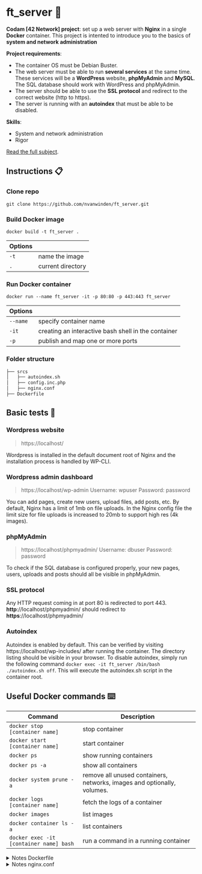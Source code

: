 # ft_server :whale:

**Codam [42 Network] project**: set up a web server with **Nginx** in a single **Docker** container.
This project is intented to introduce you to the basics of **system and network administration** 

__Project requirements__:
 - The container OS must be Debian Buster.
 - The web server must be able to run **several services** at the same time. These services will be a **WordPress** website, **phpMyAdmin** and **MySQL**. The SQL database should work with WordPress and phpMyAdmin.
 - The server should be able to use the **SSL protocol** and redirect to the correct website (http to https).
 - The server is running with an **autoindex** that must be able to be disabled.

__Skills__:
- System and network administration
- Rigor

[Read the full subject](https://github.com/nvanwinden/ft_server/blob/master/en.subject.pdf).

## Instructions :clipboard:

### Clone repo
`git clone https://github.com/nvanwinden/ft_server.git`

### Build Docker image
`docker build -t ft_server .`

| Options |  |
|--|--|
| `-t`   | name the image |
| `.`   | current directory |

### Run Docker container
`docker run --name ft_server -it -p 80:80 -p 443:443 ft_server`

| Options |  |
|--|--|
| `--name` | specify container name |
| `-it` | creating an interactive bash shell in the container |
| `-p` | publish and map one or more ports |

### Folder structure
```markdown
├── srcs
│   ├── autoindex.sh
│   ├── config.inc.php
│   ├── nginx.conf
├── Dockerfile
```

## Basic tests :test_tube:

### Wordpress website

> https://localhost/

Wordpress is installed in the default document root of Nginx and the installation process is handled by WP-CLI.

### Wordpress admin dashboard
> https://localhost/wp-admin
> Username: wpuser
> Password: password

You can add pages, create new users, upload files, add posts, etc.
By default, Nginx has a limit of 1mb on file uploads. In the Nginx config file the limit size for file uploads is increased to 20mb to support high res (4k images).

### phpMyAdmin
> https://localhost/phpmyadmin/
> Username: dbuser
> Password: password

To check if the SQL database is configured properly, your new pages, users, uploads and posts should all be visible in phpMyAdmin.

### SSL protocol

Any HTTP request coming in at port 80 is redirected to port 443. 
**http**://localhost/phpmyadmin/ should redirect to **https**://localhost/phpmyadmin/
 
### Autoindex
Autoindex is enabled by default. This can be verified by visiting https://localhost/wp-includes/ after running the container. The directory listing should be visible in your browser.  To disable autoindex, simply run the following command `docker exec -it ft_server /bin/bash ./autoindex.sh off`. This will execute the autoindex.sh script in the container root.

## Useful Docker commands :keyboard:

| Command | Description |
|--|--|
| `docker stop [container name]` | stop container |
| `docker start [container name]`   | start container |
| `docker ps`   | show running containers |
| `docker ps -a` | show all containers |
| `docker system prune -a` | remove all unused containers, networks, images and optionally, volumes.
| `docker logs [container name]` | fetch the logs of a container |
| `docker images` | list images |
| `docker container ls -a` | list containers |
| `docker exec -it [container name] bash` | run a command in a running container

<details>
<summary>Notes Dockerfile</summary>

## Notes Dockerfile :notebook:

`FROM  debian:buster`
`FROM` must be the first instruction in a Dockerfile and specifies the underlying OS architecture that you're using to build the image.

`LABEL  maintainer="Nilo  van  Winden  <nvan-win@student.codam.nl>"`
The `LABEL` instruction adds metadata to an image.  The metadata can be viewed with the command `docker inspect [container name]` after the image is build.

`RUN  apt  update; \`
`apt  upgrade  -y;`
**apt** [Advanced Packaging Tool] is a command line utility for installing, updating, removing and managing packages on Ubuntu, Debian, and related Linux distributions.
Difference between `apt` and `apt-get`: https://itsfoss.com/apt-vs-apt-get-difference/

`RUN  apt  install`
**Nginx** is a web server that stores and delivers the content for a website to clients that request it.
**MariaDB (fork of MySQL)** is one of the most popular open-source SQL relational databases management systems.
**PHP-FPM (FastCGI Process Manager)** is a web tool used to speed up the performance of a website.
**wget** is a command line utility for downloading files from the internet.
**Sendmail** is an SMTP-based (Simple Mail Transfer Protocol) mail transfer agent.

`RUN  sendmailconfig;`
[sendmailconfig](https://manpages.ubuntu.com/manpages/xenial/man8/sendmailconfig.8.html) is used to simplify the configuration of sendmail for use on Debian systems.

`COPY  /srcs/nginx.conf  /etc/nginx/sites-available/localhost`
`RUN  ln  -s  /etc/nginx/sites-available/localhost  /etc/nginx/sites-enabled/localhost`
Copy Nginx config file to sites-available and create symlink to the file in sites-enabled.
```
RUN  openssl  req  -x509  -days  365  -newkey  rsa:2048  -nodes  -sha256  \
-out  /etc/ssl/certs/nginx-selfsigned.crt  \
-keyout  /etc/ssl/private/nginx-selfsigned.key  \
-subj  "/C=NL/ST=NH/L=Amsterdam/O=Codam/CN=localhost";  \
chmod  775  /etc/ssl/private/nginx-selfsigned.key;  \
chmod  775  /etc/ssl/certs/nginx-selfsigned.crt
```
**SSL**  (Secure  Sockets  Layer) is  the  protocol  for  web  browsers  and  servers  that  allows  for  the  authentication,  encryption  and  decryption  of  data  sent  over  the  internet.

`openssl`: basic  command  line  tool  for  creating  and  managing  OpenSSL  certificates,  keys,  and  other  files. It  creates  both  your  private  key  and  certificate  signing  request  (csr)  and  saves  them  to  2  files
-  your_common_name.key
-  you_common_name.csr

`req -x509`: specifies we want to use X.509 certificate signing request (CSR) management. The "X.509" is a public key infrastructure standard that SSL and TLS adhere for key and certificate management.

`-days  365` This  option  sets  the  length  of  time  that  the  certificate  will  be  considered  valid. 

`newkey rsa:2048`: we want to generate a new certificate and a new key at the same time. We did not create the key that is required to sign the certificate in a previous step, so we need to create it along with the certificate. The `rsa:2048` portion tells it to make an RSA key that is 2048 bits long.

`-nodes` tells  OpenSSL  to  skip  the  option  to  secure  our  certificate  with  a  passphrase.  We  need  Nginx  to  be  able  to  read  the  file,  without  user  intervention,  when  the  server  starts  up.  A  passphrase  would  prevent  this  from  happening  because  we  would  have  to  enter  it  after  every  restart.

`-sha256` Secure  Hashing  Algorithm.  [SHA256](https://comodosslstore.com/resources/what-is-a-sha256-ssl-certificate/)  is  the  latest  hashing  algorithm  of  the  SHA  (secure  hashing  algorithm)  family  with  a  256-bit  length. 

`-out`  This  tells  OpenSSL  where  to  place  the  certificate  that  we  are  creating.

`-keyout` tells  OpenSSL  where  to  place  the  generated  private  key  file  that  we  are  creating.

`-subj`  Non-interactively  answer  the  CSR  (Certificate  Signing  Request)  information  prompt.

`chmod 775` sets permissions so that (U)ser / owner can read, can write and can execute. (G)roup can read, can write and can execute. (O)thers can read, can't write and can execute.

[Source](https://gist.github.com/dryliketoast/5c62027480e21db95703219689de1793)

```
RUN  wget  https://files.phpmyadmin.net/phpMyAdmin/4.9.7/phpMyAdmin-4.9.7-all-languages.tar.gz;  \
tar  -xzvf  phpMyAdmin-4.9.7-all-languages.tar.gz  -C  /var/www/html;
```

**phpMyAdmin**  is  a  free  software  tool  written  in  PHP,  intended  to  handle  the  administration  of  MySQL  over  the  Web.  phpMyAdmin  supports  a  wide  range  of  operations  on  MySQL  and  MariaDB.

`x`  extract  files  from  an  archive.
`z`  compress  the  resulting  archive  with  gzip(1).  In  extract  or  list  modes,  this  option  is  ignored.
`v`  verbose,  shows  the  progress  on  the  screen
`f`  tar  archive  name

`RUN  chmod  660  /var/www/html/phpmyadmin/config.inc.php`
`chmod 660` sets permissions so that, (U)ser / owner can read, can write and can't execute. (G)roup can read, can write and can't execute. (O)thers can't read, can't write and can't execute.

`mysql  <  /var/www/html/phpmyadmin/sql/create_tables.sql;`
[import sql/create_tables.sql](https://docs.phpmyadmin.net/nl/latest/setup.html) to create new tables

`wget  -P  var/www/html/  https://raw.githubusercontent.com/wp-cli/builds/gh-pages/phar/wp-cli.phar;`
**WP-CLI** is a tool to manage WordPress via the command line. It's used for installing and setting up a WordPress website, changing its options, administering users, etc.
`-P` set directory for WordPress client.

`mv  var/www/html/wp-cli.phar  /usr/local/bin/wp;`
Move to bin so it's available as a wp command.

`wp  core  download  --allow-root;`
Download the latest version of WordPress into the current directory. Runs the standard WordPress installation process.

`echo  "USE  wordpress;  UPDATE  wp_options  SET  option_value='https://localhost/'  WHERE  option_name='siteurl'  OR  option_name='home';"  |  mysql  -u  root`
`wp_options`:  the  table  where  your  URL  is  saved
`SET` : wp  option  to  set  the  URL
`WHERE` : tells  the  program  the  name  of  the  host  where  the  MySQL  server  is  running
[Source](https://www.ostraining.com/blog/wordpress/site-url-and-home-url-wordpress/)

`RUN  chown  -R  www-data:www-data  /var/www/html`
Give  ownership  to  web root.
`chown`  can  change  owner  and  group  assignments. The  syntax  is  `chown  owner:group  filename`,  so  to  change  the  owner  of  file1  to  user1  and  the  group  to  family  you  would  enter  `chown  user1:family  file1`
`www-data`  is  the  user  that  web  servers  use  by  default  for  normal  operation.
The  web  server  process  can  access  any  file  that  www-data  can  access.
`-R`  change  the  user  ID  and/or  the  group  ID  for  the  file  hierarchies rooted  in  the  directories  instead  of  just  the  files  themselves.

```
CMD  service  nginx  start;  \
service  mysql  start;  \
service  php7.3-fpm  start;  \
service  sendmail  start;  \
bash;  \
tail  -f  /var/log/nginx/access.log
```
Starting  services.
`CMD`  specifies  what  command  to  run  within  the  container;  it's  a  constant  loop.
`tail`  displays  the  last  part  of  a  file.
`-f`  keeps  the  program  running,  causes  tail  to  not  stop  when  end  of  file  is  reached  but  rather  to  wait  for  additional  data  to  be  appended  to  the  input.
`/var/log/nginx/access.log`  makes  it  so  you  can  see  docker  logs. An alternative  is  to  use  `service  nginx  start  ;  tail  -f  dev/null`.
`dev/null`  is  present  on  every  linux  system,  you  write  to  it  and  whatever  you  write  to  /dev/null  will  be  discarded,  forgotten  into  the  void,  It's  known  as  the  null  device  in  a  UNIX  system.
</details>


<details>
<summary>Notes nginx.conf</summary>

## Notes nginx.conf :notebook:

A **server block** is a subset of Nginx’s configuration that defines a virtual server used to handle requests of a defined type. Administrators often configure multiple server blocks and decide which block should handle which connection based on the requested domain name, port, and IP address.
```
server {
	listen 80;
```
 The listen directive typically defines which IP address and port the server block will respond to.

	    listen [::]:80;

IPv6 addresses (0.7.36) are specified in square brackets.

	    server_name localhost;

Server names are defined using the server_name directive and determine which server block is used for a given request.

	    return 301 https://$server_name$request_uri;

[Redirect](https://www.hostinger.com/tutorials/nginx-redirect/) all requests coming from HTTP (port 80) to HTTPS (port 443).

    }

```
server {

	listen 443 ssl;
	listen [::]:443 ssl;
	ssl_certificate_key /etc/ssl/private/nginx-selfsigned.key;
	ssl_certificate /etc/ssl/certs/nginx-selfsigned.crt;
```

    root /var/www/html;
The root directive specifies the root directory that will be used to search for a file.

    client_max_body_size 20m;
By default, Nginx has a limit of 1MB on file uploads. Limit increased to 20MB to support high res (4K) images.

`index index.php index.html index.htm index.nginx-debian.html;`
If multiple files are specified for the index directive, NGINX will process the list in order and fulfill the request with the first file that exists. If index.html doesn’t exist, then index.htm will be used. If neither exists, a 404 message will be sent.
```
server_name localhost;
	location / {
		autoindex on;
		try_files $uri $uri/ =404;
```
Using try_files means that you can test a sequence. If $uri doesn’t exist, try $uri/, if that doesn’t exist try a fallback location.
```
	}

	location ~ \.php$ {
		include snippets/fastcgi-php.conf;
		fastcgi_pass unix:/var/run/php/php7.3-fpm.sock;
	}
}
``` 
Handle PHP requests.

</details>